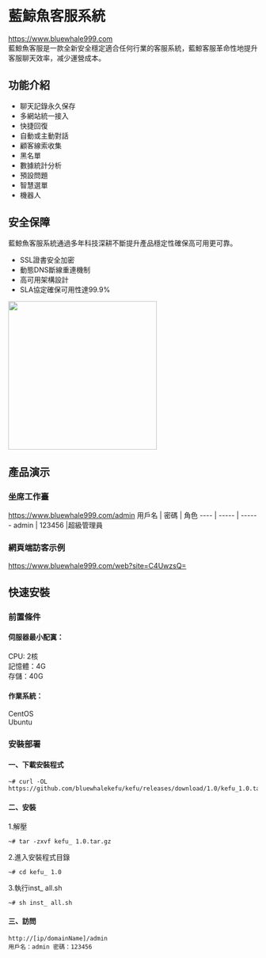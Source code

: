 # 藍鯨魚客服系統
https://www.bluewhale999.com  
藍鯨魚客服是一款全新安全穩定適合任何行業的客服系統，藍鯨客服革命性地提升客服聊天效率，减少運營成本。

## 功能介紹

- 聊天記錄永久保存
- 多網站統一接入
- 快捷回復
- 自動或主動對話
- 顧客線索收集
- 黑名單
- 數據統計分析
- 預設問題
- 智慧選單
- 機器人

## 安全保障
藍鯨魚客服系統通過多年科技深耕不斷提升產品穩定性確保高可用更可靠。

- SSL證書安全加密
- 動態DNS斷線重連機制
- 高可用架構設計
- SLA協定確保可用性達99.9%

<img src="https://user-images.githubusercontent.com/116637035/199217014-7cdfe0b8-6a72-4227-9465-6c8f3e256934.png" width="300px">

## 產品演示
### 坐席工作臺
https://www.bluewhale999.com/admin
 用戶名 | 密碼 | 角色 
 ---- | ----- | ------ 
 admin | 123456 |超級管理員 
### 網頁端訪客示例
https://www.bluewhale999.com/web?site=C4UwzsQ=
## 快速安裝
### 前置條件
#### 伺服器最小配寘：
CPU: 2核  
記憶體：4G  
存儲：40G
#### 作業系統：
CentOS  
Ubuntu  
### 安裝部署
#### 一、下載安裝程式
```
~# curl -OL https://github.com/bluewhalekefu/kefu/releases/download/1.0/kefu_1.0.tar.gz
```
#### 二、安裝
1.解壓
```
~# tar -zxvf kefu_ 1.0.tar.gz
```
2.進入安裝程式目錄
```
~# cd kefu_ 1.0
```
3.執行inst_ all.sh
```
~# sh inst_ all.sh
```
#### 三、訪問
```
http://[ip/domainName]/admin
用戶名：admin 密碼：123456
```
